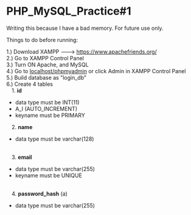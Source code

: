 # PHP_MySQL_Practice#1

Writing this because I have a bad memory. For future use only.

Things to do before running:

1.) Download XAMPP ---> https://www.apachefriends.org/ <br>
2.) Go to XAMPP Control Panel <br>
3.) Turn ON Apache, and MySQL <br>
4.) Go to <u>localhost/phpmyadmin</u> or click Admin in XAMPP Control Panel <br>
5.) Build database as "login_db" <br>
6.) Create 4 tables <br>
  &emsp;1. <b>id</b> 
  <ul>
   <li>data type must be INT(11)</li>
   <li>A_I (AUTO_INCREMENT)</li>
   <li>keyname must be PRIMARY</li>
  </ul>  
  &emsp;2. <b>name</b>  
  <ul>
   <li>data type must be varchar(128)<br></li>
  </ul>  
<br>
  &emsp;3. <b>email</b> 
  <ul>
   <li>data type must be varchar(255)</li>
  <li>keyname must be UNIQUE</li>
  </ul>  
<br>
  &emsp;4. <b>password_hash</b> (a) <br>
  
<ul>
   <li>data type must be varchar(255)</li>
  </ul>  
